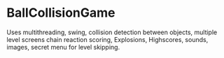 BallCollisionGame
=================

Uses multithreading, swing, collision detection between objects, multiple level screens
chain reaction scoring, Explosions, Highscores, sounds, images, secret menu for level skipping.
